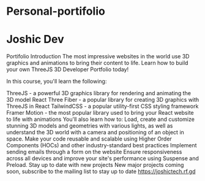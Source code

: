 # Personal-portifolio
# Joshic Dev
Portifolio
Introduction
The most impressive websites in the world use 3D graphics and animations to bring their content to life. Learn how to build your own ThreeJS 3D Developer Portfolio today!

In this course, you'll learn the following:

ThreeJS - a powerful 3D graphics library for rendering and animating the 3D model
React Three Fiber - a popular library for creating 3D graphics with ThreeJS in React
TailwindCSS - a popular utility-first CSS styling framework
Framer Motion - the most popular library used to bring your React website to life with animations You'll also learn how to:
Load, create and customize stunning 3D models and geometries with various lights, as well as understand the 3D world with a camera and positioning of an object in space.
Make your code reusable and scalable using Higher Order Components (HOCs) and other industry-standard best practices
Implement sending emails through a form on the website
Ensure responsiveness across all devices and improve your site's performance using Suspense and Preload.
Stay up to date with new projects
New major projects coming soon, subscribe to the mailing list to stay up to date https://joshictech.rf.gd
